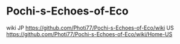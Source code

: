 # Pochi-s-Echoes-of-Eco
wiki
JP https://github.com/Photi77/Pochi-s-Echoes-of-Eco/wiki
US https://github.com/Photi77/Pochi-s-Echoes-of-Eco/wiki/Home-US
